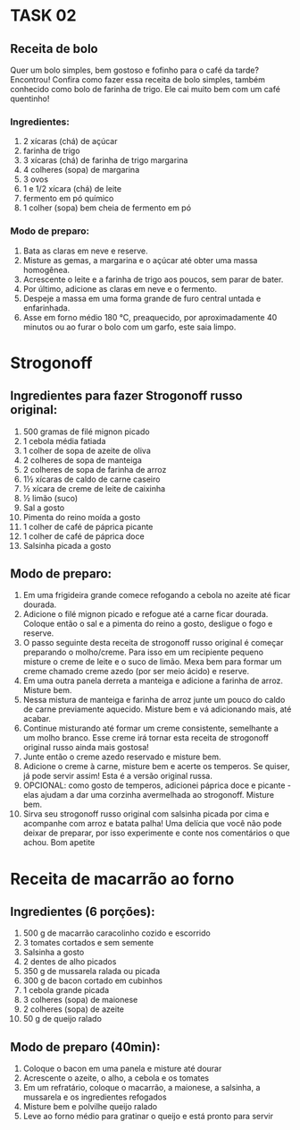 # TASK 02

## Receita de bolo
Quer um bolo simples, bem gostoso e fofinho para o café da tarde? Encontrou! Confira como fazer essa receita de bolo simples, também conhecido como bolo de farinha de trigo. Ele cai muito bem com um café quentinho!

### Ingredientes:
1. 2 xícaras (chá) de açúcar
2. farinha de trigo
3. 3 xícaras (chá) de farinha de trigo
margarina
4. 4 colheres (sopa) de margarina
5. 3 ovos
7. 1 e 1/2 xícara (chá) de leite
8. fermento em pó químico
9. 1 colher (sopa) bem cheia de fermento em pó

### Modo de preparo:
1. Bata as claras em neve e reserve.
2. Misture as gemas, a margarina e o açúcar até obter uma massa homogênea.
3. Acrescente o leite e a farinha de trigo aos poucos, sem parar de bater.
4. Por último, adicione as claras em neve e o fermento.
5. Despeje a massa em uma forma grande de furo central untada e enfarinhada.
6. Asse em forno médio 180 °C, preaquecido, por aproximadamente 40 minutos ou ao furar o bolo com um garfo, este saia limpo.

# Strogonoff

## Ingredientes para fazer Strogonoff russo original:

1. 500 gramas de filé mignon picado
2. 1 cebola média fatiada
3. 1 colher de sopa de azeite de oliva
4. 2 colheres de sopa de manteiga
5. 2 colheres de sopa de farinha de arroz
6. 1½ xícaras de caldo de carne caseiro
7. ½ xícara de creme de leite de caixinha
8. ½ limão (suco)
9. Sal a gosto
10. Pimenta do reino moída a gosto
11. 1 colher de café de páprica picante
12. 1 colher de café de páprica doce
13. Salsinha picada a gosto

## Modo de preparo:

1. Em uma frigideira grande comece refogando a cebola no azeite até ficar dourada.
2. Adicione o filé mignon picado e refogue até a carne ficar dourada. Coloque então o sal e a pimenta do reino a gosto, desligue o fogo e reserve.
3. O passo seguinte desta receita de strogonoff russo original é começar preparando o molho/creme. Para isso em um recipiente pequeno misture o creme de leite e o suco de limão. Mexa bem para formar um creme chamado creme azedo (por ser meio ácido) e reserve.
4. Em uma outra panela derreta a manteiga e adicione a farinha de arroz. Misture bem.
5. Nessa mistura de manteiga e farinha de arroz junte um pouco do caldo de carne previamente aquecido. Misture bem e vá adicionando mais, até acabar.
6. Continue misturando até formar um creme consistente, semelhante a um molho branco. Esse creme irá tornar esta receita de strogonoff original russo ainda mais gostosa!
7. Junte então o creme azedo reservado e misture bem.
8. Adicione o creme à carne, misture bem e acerte os temperos. Se quiser, já pode servir assim! Esta é a versão original russa.
9. OPCIONAL: como gosto de temperos, adicionei páprica doce e picante - elas ajudam a dar uma corzinha avermelhada ao strogonoff. Misture bem.
10. Sirva seu strogonoff russo original com salsinha picada por cima e acompanhe com arroz e batata palha! Uma delícia que você não pode deixar de preparar, por isso experimente e conte nos comentários o que achou. Bom apetite

# Receita de macarrão ao forno

## Ingredientes (6 porções):
1. 500 g de macarrão caracolinho cozido e escorrido
2. 3 tomates cortados e sem semente
3. Salsinha a gosto
4. 2 dentes de alho picados
5. 350 g de mussarela ralada ou picada
6. 300 g de bacon cortado em cubinhos
7. 1 cebola grande picada
8. 3 colheres (sopa) de maionese
9. 2 colheres (sopa) de azeite
10. 50 g de queijo ralado

## Modo de preparo (40min):
1. Coloque o bacon em uma panela e misture até dourar
2. Acrescente o azeite, o alho, a cebola e os tomates
3. Em um refratário, coloque o macarrão, a maionese, a salsinha, a mussarela e os ingredientes refogados
4. Misture bem e polvilhe queijo ralado
5. Leve ao forno médio para gratinar o queijo e está pronto para servir